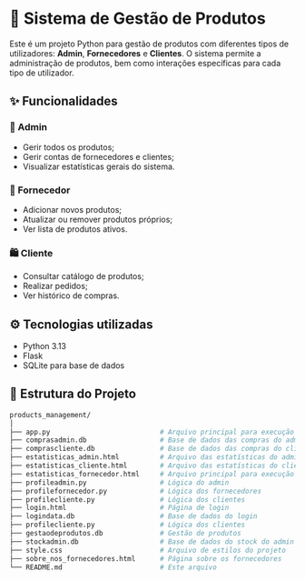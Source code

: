 # 🛒 Sistema de Gestão de Produtos

Este é um projeto Python para gestão de produtos com diferentes tipos de utilizadores: **Admin**, **Fornecedores** e **Clientes**.
O sistema permite a administração de produtos, bem como interações específicas para cada tipo de utilizador.

## ✨ Funcionalidades

### 👤 Admin
- Gerir todos os produtos;
- Gerir contas de fornecedores e clientes;
- Visualizar estatísticas gerais do sistema.

### 🚚 Fornecedor
- Adicionar novos produtos;
- Atualizar ou remover produtos próprios;
- Ver lista de produtos ativos.

### 🛍️ Cliente
- Consultar catálogo de produtos;
- Realizar pedidos;
- Ver histórico de compras.

## ⚙️ Tecnologias utilizadas

- Python 3.13
- Flask
- SQLite para base de dados

## 📁 Estrutura do Projeto

```bash
products_management/
│
├── app.py                           # Arquivo principal para execução
├── comprasadmin.db                  # Base de dados das compras do admin
├── comprascliente.db                # Base de dados das compras do cliente
├── estatisticas_admin.html          # Arquivo das estatísticas do admin
├── estatisticas_cliente.html        # Arquivo das estatísticas do cliente
├── estatisticas_fornecedor.html     # Arquivo principal para execução
├── profileadmin.py                  # Lógica do admin
├── profilefornecedor.py             # Lógica dos fornecedores
├── profilecliente.py                # Lógica dos clientes
├── login.html                       # Página de login
├── logindata.db                     # Base de dados do login
├── profilecliente.py                # Lógica dos clientes
├── gestaodeprodutos.db              # Gestão de produtos
├── stockadmin.db                    # Base de dados do stock do admin
├── style.css                        # Arquivo de estilos do projeto
├── sobre_nos_fornecedores.html      # Página sobre os fornecedores
└── README.md                        # Este arquivo
